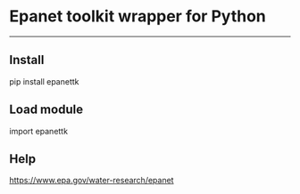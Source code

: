# Epanet toolkit wrapper for Python
-----------------------------------

## Install

pip install epanettk

## Load module

import epanettk

## Help

https://www.epa.gov/water-research/epanet
